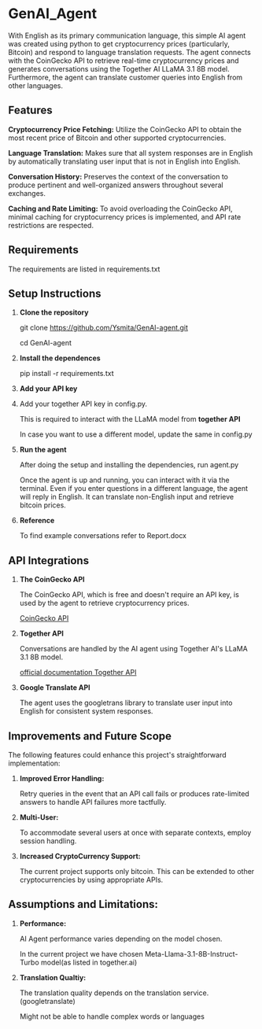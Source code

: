 # GenAI_Agent
With English as its primary communication language, this simple AI agent was created using python to get cryptocurrency prices (particularly, Bitcoin) and respond to language translation requests. The agent connects with the CoinGecko API to retrieve real-time cryptocurrency prices and generates conversations using the Together AI LLaMA 3.1 8B model. Furthermore, the agent can translate customer queries into English from other languages.
## Features
**Cryptocurrency Price Fetching:** Utilize the CoinGecko API to obtain the most recent price of Bitcoin and other supported cryptocurrencies.

**Language Translation:** Makes sure that all system responses are in English by automatically translating user input that is not in English into English.

**Conversation History:** Preserves the context of the conversation to produce pertinent and well-organized answers throughout several exchanges.

**Caching and Rate Limiting:** To avoid overloading the CoinGecko API, minimal caching for cryptocurrency prices is implemented, and API rate restrictions are respected.

## Requirements
The requirements are listed in requirements.txt

## Setup Instructions
1) **Clone the repository**
   
   git clone https://github.com/Ysmita/GenAI-agent.git
   
   cd GenAI-agent
2) **Install the dependences**
   
   pip install -r requirements.txt
   
3) **Add your API key**
4) 
   Add your together API key in config.py.

   This is required to interact with the LLaMA model from **together API**
   
   In case you want to use a different model, update the same in config.py

 5) **Run the agent**

      After doing the setup and installing the dependencies, run agent.py
    
    Once the agent is up and running, you can interact with it via the terminal. Even if you enter questions in a different language, the agent will reply in English. It can     translate non-English input and retrieve bitcoin prices.
    
  6) **Reference**
   
     To find example conversations refer to Report.docx

## API Integrations
1) **The CoinGecko API**
   
   The CoinGecko API, which is free and doesn't require an API key, is used by the agent to retrieve cryptocurrency prices.

    [CoinGecko API](https://www.coingecko.com/en/api)

2) **Together API**

   Conversations are handled by the AI agent using Together AI's LLaMA 3.1 8B model.

   [official documentation Together API](https://www.together.ai)

3) **Google Translate API**

   The agent uses the googletrans library to translate user input into English for consistent system responses.

## Improvements and Future Scope

The following features could enhance this project's straightforward implementation:

1) **Improved Error Handling:**
   
   Retry queries in the event that an API call fails or produces rate-limited answers to handle API failures more tactfully.

2) **Multi-User:**

   To accommodate several users at once with separate contexts, employ session handling.

3) **Increased CryptoCurrency Support:**

   The current project supports only bitcoin. This can be extended to other cryptocurrencies by using appropriate APIs.

## Assumptions and Limitations:

1)	**Performance:**

  	AI Agent performance varies depending on the model chosen.

  	In the current project we have chosen Meta-Llama-3.1-8B-Instruct-Turbo model(as listed in together.ai)

2)	**Translation Qualtiy:**
  
      The translation quality depends on the translation service. (googletranslate)
   
      Might not be able to handle complex words or languages


    
   
